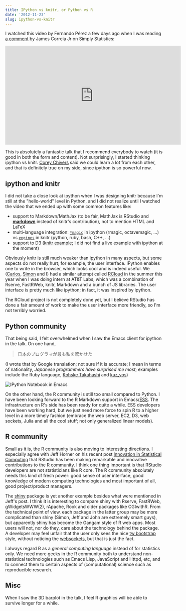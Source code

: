 ```yaml
---
title: IPython vs knitr, or Python vs R
date: '2012-11-23'
slug: ipython-vs-knitr
---
```


I watched this video by Fernando Pérez a few days ago when I was reading [a comment](http://simplystatistics.tumblr.com/post/35778860973/reproducible-research-with-us-or-against-us) by James Correia Jr on Simply Statistics:

<iframe width="560" height="315" src="https://www.youtube.com/embed/F4rFuIb1Ie4?rel=0" frameborder="0" allowfullscreen></iframe>

This is absolutely a fantastic talk that I recommend everybody to watch (it is good in both the form and content). Not surprisingly, I started thinking ipython vs knitr. [Corey Chivers](http://bayesianbiologist.com/2012/11/21/ipython-vs-rstudioknitr/) said we could learn a lot from each other, and that is definitely true on my side, since ipython is so powerful now.

## ipython and knitr

I did not take a close look at ipython when I was designing knitr because I'm still at the "hello-world" level in Python, and I did not realize until I watched the video that we ended up with some common features like:

- support to Markdown/MathJax (to be fair, MathJax is RStudio and [**markdown**](http://cran.r-project.org/package=markdown) instead of knitr's contribution), not to mention HTML and LaTeX
- multi-language integration: [`*magic`](http://ipython.org/ipython-doc/stable/config/extensions/index.html) in ipython (rmagic, octavemagic, ...) vs [`engines`](/knitr/demo/engines/) in knitr (python, ruby, bash, C++, ...)
- support to D3 ([knitr example](http://vis.supstat.com/2012/11/contour-plots-with-d3-and-r/); I did not find a live example with ipython at the moment)

Obviously knitr is still much weaker than ipython in many aspects, but some aspects do not really hurt; for example, the user interface. IPython enables one to write in the browser, which looks cool and is indeed useful. We ([Carlos](http://cscheid.net), [Simon](http://www2.research.att.com/~urbanek/) and I) had a similar attempt called [RCloud](https://github.com/cscheid/rcloud) in the summer this year when I was doing intern at AT&T Labs, which was a combination of Rserve, FastRWeb, knitr, Markdown and a bunch of JS libraries. The user interface is pretty much like ipython; in fact, it was inspired by ipython.

The RCloud project is not completely done yet, but I believe RStudio has done a fair amount of work to make the user interface more friendly, so I'm not terribly worried.

## Python community

That being said, I felt overwhelmed when I saw the Emacs client for ipython in the talk. On one hand,

> 日本のプログラマが最も私を驚かせた

(I wrote that by Google translation; not sure if it is accurate; I mean in terms of nationality, _Japanese programmers have surprised me most_; examples include the Ruby language, [Kohske Takahashi](http://rpubs.com/kohske) and [kaz_yos](http://rpubs.com/kaz_yos))

![IPython Notebook in Emacs](https://github.com/tkf/emacs-ipython-notebook/raw/data/screenshots/notebook_simple_plot.png)

On the other hand, the R community is still too small compared to Python. I have been looking forward to the R Markdown support in Emacs/[ESS](http://ess.r-project.org). The infrastructure on R's side has been ready for quite a while. ESS developers have been working hard, but we just need more force to spin R to a higher level in a more timely fashion (embrace the web server, EC2, D3, web sockets, Julia and all the cool stuff; not only generalized linear models).

## R community

Small as it is, the R community is also moving to interesting directions. I especially agree with Jeff Horner on his recent post [Innovation in Statistical Computing](http://jeffreyhorner.tumblr.com/post/35782252672/innovation-in-statistical-computing) that RStudio has been making remarkable and innovative contributions to the R community. I think one thing important is that RStudio developers are not statisticians like R core. The R community absolutely needs this kind of fresh power: good sense of user interface, good knowledge of modern computing technologies and most important of all, good project/product managers.

The [shiny](http://www.rstudio.com/shiny/) package is yet another example besides what were mentioned in Jeff's post. I think it is interesting to compare shiny with Rserve, FastRWeb, gWidgetsWWW(2), rApache, Rook and older packages like CGIwithR. From the technical point of view, each package in the latter group may be more complicated than shiny (Simon, Jeff and John are extremely smart guys), but apparently shiny has become the Gangam style of R web apps. Most users will not, nor do they, care about the technology behind the package. A developer may feel unfair that the user only sees the nice [tw bootstrap](http://tw.github.com/bootstrap/) style, without noticing the [websockets](https://github.com/rstudio/R-Websockets), but that is just the fact.

I always regard R as a _general computing language_ instead of for statistics only. We need more geeks in the R community both to understand non-statistical technologies such as Emacs Lisp, JavaScript and Httpd, etc, and to connect them to certain aspects of (computational) science such as reproducible research.

## Misc

When I saw the 3D barplot in the talk, I feel R graphics will be able to survive longer for a while.
